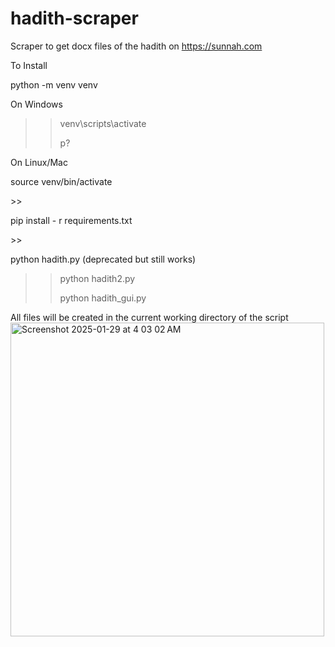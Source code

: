 # hadith-scraper
Scraper to get docx files of the hadith on https://sunnah.com 

To Install 

<p>python -m venv venv </p>

On Windows 
>> <p>venv\scripts\activate </p>p?

<p>On Linux/Mac</p>
<p>source venv/bin/activate</p>
>> <p>pip install - r requirements.txt</p>
>> <p>python hadith.py (deprecated but still works)</p>

>> <p>python hadith2.py</p>
>> <p>python hadith_gui.py</p>

All files will be created in the current working directory of the script
<img width="502" alt="Screenshot 2025-01-29 at 4 03 02 AM" src="https://github.com/user-attachments/assets/06e7836a-a858-4f73-8d16-0665852b8691" />
